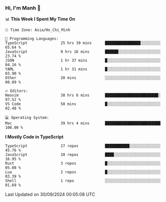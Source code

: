 ### Hi, I'm Manh 👋

<!--START_SECTION:waka-->
📊 **This Week I Spent My Time On** 

```text
🕑︎ Time Zone: Asia/Ho_Chi_Minh

💬 Programming Languages: 
TypeScript               25 hrs 39 mins      ████████████████░░░░░░░░░   65.64 % 
JavaScript               9 hrs 16 mins       ██████░░░░░░░░░░░░░░░░░░░   23.74 % 
JSON                     1 hr 37 mins        █░░░░░░░░░░░░░░░░░░░░░░░░   04.16 % 
YAML                     1 hr 31 mins        █░░░░░░░░░░░░░░░░░░░░░░░░   03.90 % 
Other                    20 mins             ░░░░░░░░░░░░░░░░░░░░░░░░░   00.89 % 

🔥 Editors: 
Neovim                   38 hrs 6 mins       ████████████████████████░   97.52 % 
VS Code                  58 mins             █░░░░░░░░░░░░░░░░░░░░░░░░   02.48 % 

💻 Operating System: 
Mac                      39 hrs 4 mins       █████████████████████████   100.00 % 
```

**I Mostly Code in TypeScript** 

```text
TypeScript               27 repos            ███████████░░░░░░░░░░░░░░   45.76 % 
JavaScript               10 repos            ████░░░░░░░░░░░░░░░░░░░░░   16.95 % 
Rust                     3 repos             █░░░░░░░░░░░░░░░░░░░░░░░░   05.08 % 
Lua                      2 repos             █░░░░░░░░░░░░░░░░░░░░░░░░   03.39 % 
Shell                    1 repo              ░░░░░░░░░░░░░░░░░░░░░░░░░   01.69 % 
```




 Last Updated on 30/09/2024 00:05:08 UTC
<!--END_SECTION:waka-->
